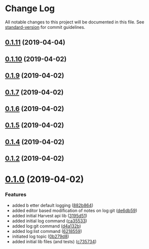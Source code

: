 # Change Log

All notable changes to this project will be documented in this file. See [standard-version](https://github.com/conventional-changelog/standard-version) for commit guidelines.

## [0.1.11](https://github.com/lucasconstantino/harvest-cli/compare/v0.1.10...v0.1.11) (2019-04-04)



## [0.1.10](https://github.com/lucasconstantino/harvest-cli/compare/v0.1.9...v0.1.10) (2019-04-02)



## [0.1.9](https://github.com/lucasconstantino/harvest-cli/compare/v0.1.7...v0.1.9) (2019-04-02)
## [0.1.7](https://github.com/lucasconstantino/harvest-cli/compare/v0.1.6...v0.1.7) (2019-04-02)
## [0.1.6](https://github.com/lucasconstantino/harvest-cli/compare/v0.1.5...v0.1.6) (2019-04-02)
## [0.1.5](https://github.com/lucasconstantino/harvest-cli/compare/v0.1.4...v0.1.5) (2019-04-02)
## [0.1.4](https://github.com/lucasconstantino/harvest-cli/compare/v0.1.3...v0.1.4) (2019-04-02)
## [0.1.2](https://github.com/lucasconstantino/harvest-cli/compare/v0.1.1...v0.1.2) (2019-04-02)

# [0.1.0](https://github.com/lucasconstantino/harvest-cli/compare/v1.0.0...v0.1.0) (2019-04-02)


### Features

* added b etter default logging ([882b864](https://github.com/lucasconstantino/harvest-cli/commit/882b864))
* added editor based modification of notes on log:git ([de6db59](https://github.com/lucasconstantino/harvest-cli/commit/de6db59))
* added initial Harvest api lib ([3195d51](https://github.com/lucasconstantino/harvest-cli/commit/3195d51))
* added initial log command ([ca35533](https://github.com/lucasconstantino/harvest-cli/commit/ca35533))
* added log:git command ([d4a132b](https://github.com/lucasconstantino/harvest-cli/commit/d4a132b))
* added log:list command ([6218559](https://github.com/lucasconstantino/harvest-cli/commit/6218559))
* initiated log topic ([0b279d8](https://github.com/lucasconstantino/harvest-cli/commit/0b279d8))
* added initial lib files (and tests) ([c735734](https://github.com/lucasconstantino/node-lib-boilerplate/commit/c735734))
